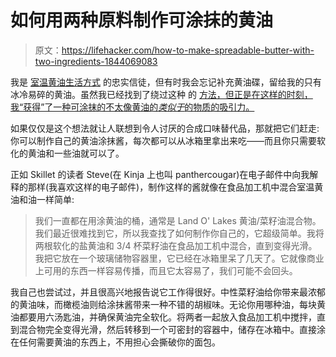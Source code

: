 # 如何用两种原料制作可涂抹的黄油

> 原文：<https://lifehacker.com/how-to-make-spreadable-butter-with-two-ingredients-1844069083>

我是 [室温黄油生活方式](https://skillet.lifehacker.com/you-need-two-types-of-butter-in-your-kitchen-1837837122) 的忠实信徒，但有时我会忘记补充黄油碟，留给我的只有冰冷易碎的黄油。虽然我已经找到了绕过这种 的 [方法，但正是在这样的时刻，我“获得”了一种可涂抹的不太像黄油的*类似于*的物质的吸引力。](https://lifehacker.com/use-a-vegetable-peeler-for-perfectly-buttered-toast-1840614871)



如果仅仅是这个想法就让人联想到令人讨厌的合成口味替代品，那就把它们赶走:你可以制作自己的黄油涂抹酱，每次都可以从冰箱里拿出来吃——而且你只需要软化的黄油和一些油就可以了。

正如 Skillet 的读者 Steve(在 Kinja 上也叫 panthercougar)在电子邮件中向我解释的那样(我喜欢这样的电子邮件)，制作这样的酱就像在食品加工机中混合室温黄油和油一样简单:

> 我们一直都在用涂黄油的桶，通常是 Land O' Lakes 黄油/菜籽油混合物。我们最近很难找到它，所以我查找了如何制作你自己的，它超级简单。我将两根软化的盐黄油和 3/4 杯菜籽油在食品加工机中混合，直到变得光滑。我把它放在一个玻璃储物容器里，它已经在冰箱里呆了几天了。它就像商业上可用的东西一样容易传播，而且它太容易了，我们可能不会回头。

我自己也尝试过，并且很高兴地报告说它工作得很好。中性菜籽油给你带来最浓郁的黄油味，而橄榄油则给涂抹酱带来一种不错的胡椒味。无论你用哪种油，每块黄油都要用六汤匙油，并确保黄油完全软化。将两者一起放入食品加工机中搅拌，直到混合物完全变得光滑，然后转移到一个可密封的容器中，储存在冰箱中。直接涂在任何需要黄油的东西上，不用担心会撕破你的面包。